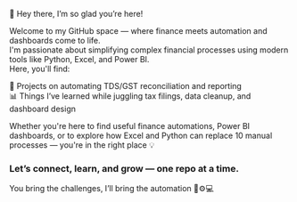 🌟 Hey there, I’m so glad you’re here!

Welcome to my GitHub space — where finance meets automation and dashboards come to life.  
I'm passionate about simplifying complex financial processes using modern tools like Python, Excel, and Power BI.  
Here, you'll find:

🧾 Projects on automating TDS/GST reconciliation and reporting  
📊 Things I’ve learned while juggling tax filings, data cleanup, and dashboard design  

Whether you're here to find useful finance automations, Power BI dashboards, or to explore how Excel and Python can replace 10 manual processes — you're in the right place 💡

### Let’s connect, learn, and grow — one repo at a time.  
You bring the challenges, I’ll bring the automation 🧠⚙️💻
